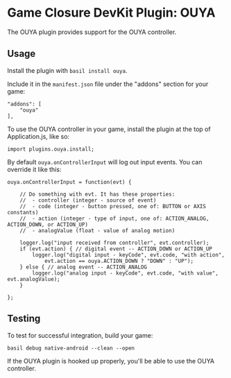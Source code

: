 # Game Closure DevKit Plugin: OUYA

The OUYA plugin provides support for the OUYA controller.

## Usage

Install the plugin with `basil install ouya`.

Include it in the `manifest.json` file under the "addons" section for your game:

~~~
"addons": [
	"ouya"
],
~~~

To use the OUYA controller in your game, install the plugin at the top of Application.js, like so:

~~~
import plugins.ouya.install;
~~~

By default `ouya.onControllerInput` will log out input events. You can override it like this:

~~~
ouya.onControllerInput = function(evt) {
	
	// Do something with evt. It has these properties:
	//  - controller (integer - source of event)
	//  - code (integer - button pressed, one of: BUTTON or AXIS constants)
	//  - action (integer - type of input, one of: ACTION_ANALOG, ACTION_DOWN, or ACTION_UP)
	//  - analogValue (float - value of analog motion)
	
	logger.log("input received from controller", evt.controller);
	if (evt.action) { // digital event -- ACTION_DOWN or ACTION_UP
		logger.log("digital input - keyCode", evt.code, "with action",
			evt.action == ouya.ACTION_DOWN ? "DOWN" : "UP");
	} else { // analog event -- ACTION_ANALOG
		logger.log("analog input - keyCode", evt.code, "with value", evt.analogValue);
	}
	
};
~~~

## Testing

To test for successful integration, build your game:

~~~
basil debug native-android --clean --open
~~~

If the OUYA plugin is hooked up properly, you'll be able to use the OUYA controller.